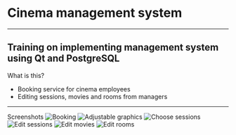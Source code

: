 # Cinema management system
---
Training on implementing management system using Qt and PostgreSQL 
---
What is this?
* Booking service for cinema employees
* Editing sessions, movies and rooms from managers
---
Screenshots
![Booking](https://sun1-94.userapi.com/hSDD5xknHiBLH6TaRdFnQiOzWxzWYgpzH8RTAg/PdRN6xrHUpg.jpg)
![Adjustable graphics](https://sun1-87.userapi.com/vUTrl7nkI1zQ1zu9L8t6YBpsg1lyymJC2puGQA/N6BB9a2UlCg.jpg)
![Choose sessions](https://sun1-95.userapi.com/RBRroe0RxqFrQqoYOgzk0CF8az7itIsTcnCfkA/g6tD_tOc4tk.jpg)
![Edit sessions](https://sun1-25.userapi.com/x7PgkYPYYnT0rgl5wlQ7CM9lmoQ8W_8r9Cpuhg/i8zES217utE.jpg)
![Edit movies](https://sun1-94.userapi.com/MLKh0dUoSIG6GFZNzFAZalcYAKBIe9rN3ZjtFQ/rMsGFEeNsiM.jpg)
![Edit rooms](https://sun1-84.userapi.com/bRe0FOhz3TmLyxYLzS61Skot1e9_tDI22ihsTg/cUq8lTKnX3Y.jpg)
